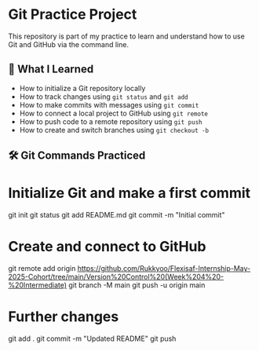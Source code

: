 # Git Practice Project

This repository is part of my practice to learn and understand how to use Git and GitHub via the command line.

## 🧠 What I Learned

- How to initialize a Git repository locally
- How to track changes using `git status` and `git add`
- How to make commits with messages using `git commit`
- How to connect a local project to GitHub using `git remote`
- How to push code to a remote repository using `git push`
- How to create and switch branches using `git checkout -b`

## 🛠️ Git Commands Practiced

# Initialize Git and make a first commit
git init
git status
git add README.md
git commit -m "Initial commit"

# Create and connect to GitHub
git remote add origin https://github.com/Rukkyoo/Flexisaf-Internship-May-2025-Cohort/tree/main/Version%20Control%20(Week%204%20-%20Intermediate)
git branch -M main
git push -u origin main

# Further changes
git add .
git commit -m "Updated README"
git push

